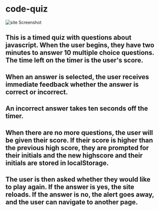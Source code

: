 # code-quiz

![site Screenshot](assets/ChrisWarrenCodeQuiz.jpeg)

## This is a timed quiz with questions about javascript. When the user begins, they have two minutes to answer 10 multiple choice questions. The time left on the timer is the user's score.
## When an answer is selected, the user receives immediate feedback whether the answer is correct or incorrect.
## An incorrect answer takes ten seconds off the timer.
## When there are no more questions, the user will be given their score. If their score is higher than the previous high score, they are prompted for their initials and the new highscore and their initials are stored in localStorage.
## The user is then asked whether they would like to play again. If the answer is yes, the site reloads. If the answer is no, the alert goes away, and the user can navigate to another page.
